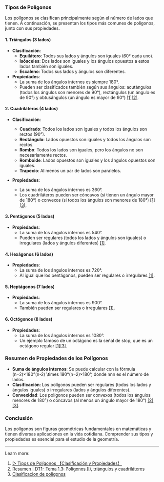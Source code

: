 ### Tipos de Polígonos

Los polígonos se clasifican principalmente según el número de lados que tienen. A continuación, se presentan los tipos más comunes de polígonos, junto con sus propiedades.

#### 1. Triángulos (3 lados)

- **Clasificación**:
    - **Equilátero**: Todos sus lados y ángulos son iguales (60° cada uno).
    - **Isósceles**: Dos lados son iguales y los ángulos opuestos a estos lados también son iguales.
    - **Escaleno**: Todos sus lados y ángulos son diferentes.
- **Propiedades**:
    - La suma de los ángulos internos es siempre 180°.
    - Pueden ser clasificados también según sus ángulos: acutángulos (todos los ángulos son menores de 90°), rectángulos (un ángulo es de 90°) y obtusángulos (un ángulo es mayor de 90°) [[1]](https://www.mundoprimaria.com/recursos-matematicas/poligonos)[[2]](https://edea.juntadeandalucia.es/bancorecursos/file/bc9f39c7-05ac-4335-b81c-7bf562a6e142/1/es-an_2021043012_9091402.zip/resumen.html?temp.hn=true&temp.hb=true).

#### 2. Cuadriláteros (4 lados)

- **Clasificación**:
    
    - **Cuadrado**: Todos los lados son iguales y todos los ángulos son rectos (90°).
    - **Rectángulo**: Lados opuestos son iguales y todos los ángulos son rectos.
    - **Rombo**: Todos los lados son iguales, pero los ángulos no son necesariamente rectos.
    - **Romboide**: Lados opuestos son iguales y los ángulos opuestos son iguales.
    - **Trapecio**: Al menos un par de lados son paralelos.
- **Propiedades**:
    
    - La suma de los ángulos internos es 360°.
    - Los cuadriláteros pueden ser cóncavos (si tienen un ángulo mayor de 180°) o convexos (si todos los ángulos son menores de 180°) [[1]](https://www.mundoprimaria.com/recursos-matematicas/poligonos)[[3]](https://www.superprof.es/apuntes/escolar/matematicas/geometria/basica/clasificacion-de-poligonos.html).

#### 3. Pentágonos (5 lados)

- **Propiedades**:
    - La suma de los ángulos internos es 540°.
    - Pueden ser regulares (todos los lados y ángulos son iguales) o irregulares (lados y ángulos diferentes) [[1]](https://www.mundoprimaria.com/recursos-matematicas/poligonos).

#### 4. Hexágonos (6 lados)

- **Propiedades**:
    - La suma de los ángulos internos es 720°.
    - Al igual que los pentágonos, pueden ser regulares o irregulares [[1]](https://www.mundoprimaria.com/recursos-matematicas/poligonos).

#### 5. Heptágonos (7 lados)

- **Propiedades**:
    - La suma de los ángulos internos es 900°.
    - También pueden ser regulares o irregulares [[1]](https://www.mundoprimaria.com/recursos-matematicas/poligonos).

#### 6. Octógonos (8 lados)

- **Propiedades**:
    - La suma de los ángulos internos es 1080°.
    - Un ejemplo famoso de un octágono es la señal de stop, que es un octágono regular [[1]](https://www.mundoprimaria.com/recursos-matematicas/poligonos)[[3]](https://www.superprof.es/apuntes/escolar/matematicas/geometria/basica/clasificacion-de-poligonos.html).

### Resumen de Propiedades de los Polígonos

- **Suma de ángulos internos**: Se puede calcular con la fórmula (n−2)×180°(n-2) \times 180°(n−2)×180°, donde nnn es el número de lados.
- **Clasificación**: Los polígonos pueden ser regulares (todos los lados y ángulos iguales) o irregulares (lados y ángulos diferentes).
- **Convexidad**: Los polígonos pueden ser convexos (todos los ángulos menores de 180°) o cóncavos (al menos un ángulo mayor de 180°) [[2]](https://edea.juntadeandalucia.es/bancorecursos/file/bc9f39c7-05ac-4335-b81c-7bf562a6e142/1/es-an_2021043012_9091402.zip/resumen.html?temp.hn=true&temp.hb=true)[[3]](https://www.superprof.es/apuntes/escolar/matematicas/geometria/basica/clasificacion-de-poligonos.html).

### Conclusión

Los polígonos son figuras geométricas fundamentales en matemáticas y tienen diversas aplicaciones en la vida cotidiana. Comprender sus tipos y propiedades es esencial para el estudio de la geometría.

---

Learn more:

1. [▷ Tipos de Polígonos 【Clasificación y Propiedades】](https://www.mundoprimaria.com/recursos-matematicas/poligonos)
2. [Resumen | DT1- Tema 1.3: Polígonos (I), triángulos y cuadriláteros](https://edea.juntadeandalucia.es/bancorecursos/file/bc9f39c7-05ac-4335-b81c-7bf562a6e142/1/es-an_2021043012_9091402.zip/resumen.html?temp.hn=true&temp.hb=true)
3. [Clasificacion de poligonos](https://www.superprof.es/apuntes/escolar/matematicas/geometria/basica/clasificacion-de-poligonos.html)